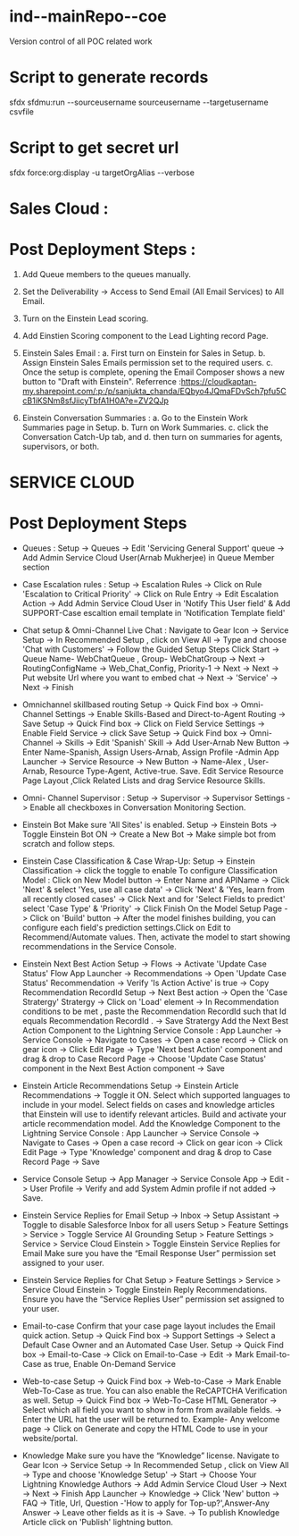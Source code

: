 # ind--mainRepo--coe
Version control of all POC related work

# Script to generate records
sfdx sfdmu:run --sourceusername sourceusername --targetusername csvfile

# Script to get secret url
sfdx force:org:display -u targetOrgAlias --verbose

# Sales Cloud :

# Post Deployment Steps :

1. Add Queue members to the queues manually.
2. Set the Deliverability -> Access to Send Email (All Email Services) to All Email.
3. Turn on the Einstein Lead scoring.
4. Add Einstien Scoring component to the Lead Lighting record Page.
5. Einstein Sales Email :
   a. First turn on Einstein for Sales in Setup.​
   b. Assign Einstein Sales Emails permission set to the required users.
   c. Once the setup is complete, opening the Email Composer shows a new button to "Draft with Einstein".​
    Referrence :https://cloudkaptan-my.sharepoint.com/:p:/p/sanjukta_chanda/EQbyo4JQmaFDvSch7pfu5CcB1iKSNm8sfJiicyTbfA1H0A?e=ZV2QJp

6. Einstein Conversation Summaries :
    a. Go to the Einstein Work Summaries page in Setup.
    b. Turn on Work Summaries.
    c. click the Conversation Catch-Up tab, and 
    d. then turn on summaries for agents, supervisors, or both.

# SERVICE CLOUD

# Post Deployment Steps 

* Queues :
Setup -> Queues -> Edit 'Servicing General Support' queue -> Add Admin Service Cloud User(Arnab Mukherjee) in Queue Member section

* Case Escalation rules :
Setup -> Escalation Rules -> Click on Rule 'Escalation to Critical Priority' -> Click on Rule Entry -> Edit Escalation Action -> 
    Add Admin Service Cloud User in 'Notify This User field' & Add SUPPORT-Case escaltion email template in 'Notification Template field'

* Chat setup & Omni-Channel Live Chat :
Navigate to Gear Icon -> Service Setup -> In Recommended Setup , click on View All -> Type and choose 'Chat with Customers' -> Follow the Guided Setup Steps
Click Start -> Queue Name- WebChatQueue , Group- WebChatGroup 
    -> Next -> RoutingConfigName -> Web_Chat_Config, Priority-1 -> Next 
    -> Next -> Put website Url where you want to embed chat
    -> Next -> 'Service' -> Next -> Finish

* Omnichannel skillbased routing
Setup -> Quick Find box -> Omni-Channel Settings -> Enable Skills-Based and Direct-to-Agent Routing -> Save
Setup -> Quick Find box -> Click on Field Service Settings -> Enable Field Service -> click Save
Setup -> Quick Find box -> Omni-Channel -> Skills -> Edit 'Spanish' Skill -> Add User-Arnab
New Button -> Enter Name-Spanish, Assign Users-Arnab, Assign Profile -Admin
App Launcher -> Service Resource -> New Button -> Name-Alex , User- Arnab, Resource Type-Agent, Active-true. Save.
Edit Service Resource Page Layout ,Click Related Lists and drag Service Resource Skills.

* Omni- Channel Supervisor :
Setup -> Supervisor -> Supervisor Settings -> Enable all checkboxes in Conversation Monitoring Section.

* Einstein Bot 
Make sure 'All Sites' is enabled.
Setup -> Einstein Bots -> Toggle Einstein Bot ON -> Create a New Bot -> Make simple bot from scratch and follow steps.

* Einstein Case Classification & Case Wrap-Up: 
Setup -> Einstein Classification -> click the toggle to enable
To configure Classification Model : Click on New Model button -> Enter Name and APIName -> Click 'Next' & select 'Yes, use all case data'
    -> Click 'Next' & 'Yes, learn from all recently closed cases' -> Click Next and for 'Select Fields to predict' select 'Case Type' & 'Priority'
    -> Click Finish
On the Model Setup Page -> Click on 'Build' button -> After the model finishes building, you can configure each field's prediction settings.Click on Edit to Recommend/Automate values.
Then, activate the model to start showing recommendations in the Service Console.

* Einstein Next Best Action
Setup -> Flows -> Activate 'Update Case Status' Flow
App Launcher -> Recommendations -> Open 'Update Case Status' Recommendation -> Verify 'Is Action Active' is true -> Copy Recommendation RecordId
Setup -> Next Best action -> Open the 'Case Stratergy' Stratergy -> Click on 'Load' element -> In Recommendation conditions to be met , paste the Recommendation RecordId 
    such that Id equals Recommendation RecordId . -> Save Stratergy
Add the Next Best Action Component to the Lightning Service Console : App Launcher -> Service Console -> Navigate to Cases -> Open a case record -> Click on gear icon -> Click Edit Page 
-> Type 'Next best Action' component and drag & drop to Case Record Page -> Choose 'Update Case Status' component in the Next Best Action component -> Save 

* Einstein Article Recommendations
Setup -> Einstein Article Recommendations -> Toggle it ON.
Select which supported languages to include in your model. 
Select fields on cases and knowledge articles that Einstein will use to identify relevant articles.
Build and activate your article recommendation model.
Add the Knowledge Component to the Lightning Service Console : App Launcher -> Service Console -> Navigate to Cases -> Open a case record -> Click on gear icon -> Click Edit Page 
    -> Type 'Knowledge' component and drag & drop to Case Record Page -> Save 

* Service Console
Setup -> App Manager -> Service Console App -> Edit -> User Profile -> Verify and add System Admin profile if not added -> Save.

* Einstein Service Replies for Email
Setup ->  Inbox  -> Setup Assistant -> Toggle to disable Salesforce Inbox for all users
Setup > Feature Settings > Service > Toggle Service AI Grounding
Setup > Feature Settings > Service > Service Cloud Einstein > Toggle Einstein Service Replies for Email
Make sure you have the “Email Response User” permission set assigned to your user.

* Einstein Service Replies for Chat
Setup > Feature Settings > Service > Service Cloud Einstein > Toggle Einstein Reply Recommendations.
Ensure you have the “Service Replies User” permission set assigned to your user.

* Email-to-case
Confirm that your case page layout includes the Email quick action.
Setup -> Quick Find box -> Support Settings -> Select a Default Case Owner and an Automated Case User. 
Setup -> Quick Find box -> Email-to-Case -> Click on Email-to-Case -> Edit -> Mark Email-to-Case as true, Enable On-Demand Service

* Web-to-case
Setup -> Quick Find box -> Web-to-Case -> Mark Enable Web-To-Case as true. You can also enable the ReCAPTCHA Verification as well.
Setup -> Quick Find box -> Web-To-Case HTML Generator -> Select which all field you want to show in form from available fields. 
    -> Enter the URL hat the user will be returned to. Example- Any welcome page -> Click on Generate and copy the HTML Code to use in your website/portal.

* Knowledge
Make sure you have the “Knowledge” license.
Navigate to Gear Icon -> Service Setup -> In Recommended Setup , click on View All -> Type and choose 'Knowledge Setup' 
    -> Start -> Choose Your Lightning Knowledge Authors -> Add Admin Service Cloud User -> Next -> Next -> Finish
App Launcher -> Knowledge -> Click 'New' button -> FAQ -> Title, Url, Question -'How to apply for Top-up?',Answer-Any Answer
    -> Leave other fields as it is -> Save. -> To publish Knowledge Article click on 'Publish' lightning button.




